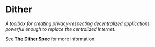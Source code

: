 # Dither

*A toolbox for creating privacy-respecting decentralized applications powerful enough to replace the centralized Internet.*

See [**The Dither Spec**](https://dither.link/docs/dither.html) for more information.